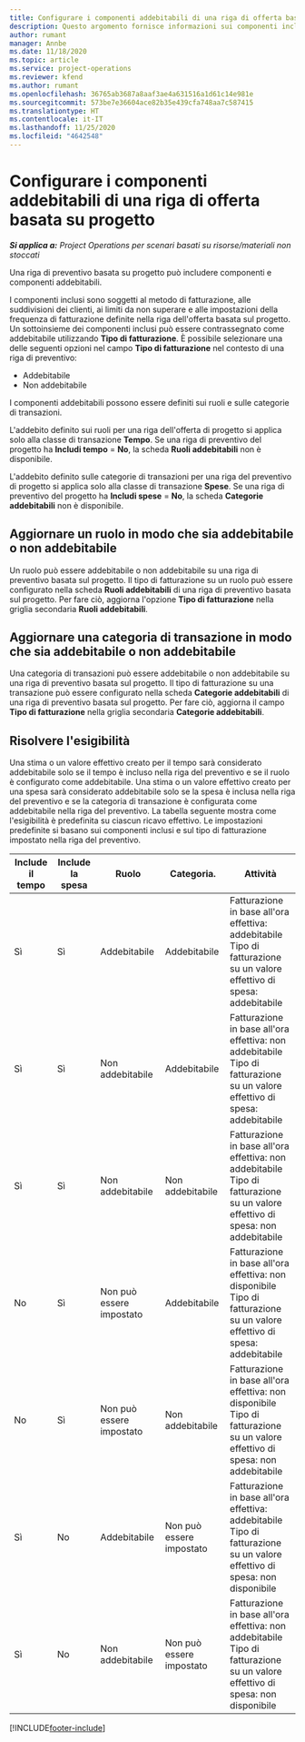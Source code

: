 ```yaml
---
title: Configurare i componenti addebitabili di una riga di offerta basata su progetto
description: Questo argomento fornisce informazioni sui componenti inclusi, addebitabili e non addebitabili nelle righe di preventivo basate sul progetto.
author: rumant
manager: Annbe
ms.date: 11/18/2020
ms.topic: article
ms.service: project-operations
ms.reviewer: kfend
ms.author: rumant
ms.openlocfilehash: 36765ab3687a8aaf3ae4a631516a1d61c14e981e
ms.sourcegitcommit: 573be7e36604ace82b35e439cfa748aa7c587415
ms.translationtype: HT
ms.contentlocale: it-IT
ms.lasthandoff: 11/25/2020
ms.locfileid: "4642548"
---
```

# <a name="configure-the-chargeable-components-of-a-project-based-quote-line"></a>Configurare i componenti addebitabili di una riga di offerta basata su progetto

_**Si applica a:** Project Operations per scenari basati su risorse/materiali non stoccati_

Una riga di preventivo basata su progetto può includere componenti e componenti addebitabili.

I componenti inclusi sono soggetti al metodo di fatturazione, alle suddivisioni dei clienti, ai limiti da non superare e alle impostazioni della frequenza di fatturazione definite nella riga dell'offerta basata sul progetto.
Un sottoinsieme dei componenti inclusi può essere contrassegnato come addebitabile utilizzando **Tipo di fatturazione**. È possibile selezionare una delle seguenti opzioni nel campo **Tipo di fatturazione** nel contesto di una riga di preventivo:

   - Addebitabile
   - Non addebitabile

I componenti addebitabili possono essere definiti sui ruoli e sulle categorie di transazioni.

L'addebito definito sui ruoli per una riga dell'offerta di progetto si applica solo alla classe di transazione **Tempo**. Se una riga di preventivo del progetto ha **Includi tempo** = **No**, la scheda **Ruoli addebitabili** non è disponibile.

L'addebito definito sulle categorie di transazioni per una riga del preventivo di progetto si applica solo alla classe di transazione **Spese**. Se una riga di preventivo del progetto ha **Includi spese** = **No**, la scheda **Categorie addebitabili** non è disponibile.

## <a name="update-a-role-to-be-chargeable-or-non-chargeable"></a>Aggiornare un ruolo in modo che sia addebitabile o non addebitabile
Un ruolo può essere addebitabile o non addebitabile su una riga di preventivo basata sul progetto. Il tipo di fatturazione su un ruolo può essere configurato nella scheda **Ruoli addebitabili** di una riga di preventivo basata sul progetto. Per fare ciò, aggiorna l'opzione **Tipo di fatturazione** nella griglia secondaria **Ruoli addebitabili**. 

## <a name="update-a-transaction-category-to-be-chargeable-or-non-chargeable"></a>Aggiornare una categoria di transazione in modo che sia addebitabile o non addebitabile
Una categoria di transazioni può essere addebitabile o non addebitabile su una riga di preventivo basata sul progetto. Il tipo di fatturazione su una transazione può essere configurato nella scheda **Categorie addebitabili** di una riga di preventivo basata sul progetto. Per fare ciò, aggiorna il campo **Tipo di fatturazione** nella griglia secondaria **Categorie addebitabili**. 

## <a name="resolve-chargeability"></a>Risolvere l'esigibilità

Una stima o un valore effettivo creato per il tempo sarà considerato addebitabile solo se il tempo è incluso nella riga del preventivo e se il ruolo è configurato come addebitabile.
Una stima o un valore effettivo creato per una spesa sarà considerato addebitabile solo se la spesa è inclusa nella riga del preventivo e se la categoria di transazione è configurata come addebitabile nella riga del preventivo. La tabella seguente mostra come l'esigibilità è predefinita su ciascun ricavo effettivo. Le impostazioni predefinite si basano sui componenti inclusi e sul tipo di fatturazione impostato nella riga del preventivo.

| Include il tempo | Include la spesa | Ruolo | Categoria. | Attività |
| --- | --- | --- | --- | --- |
| Sì | Sì | Addebitabile | Addebitabile | Fatturazione in base all'ora effettiva: addebitabile </br>Tipo di fatturazione su un valore effettivo di spesa: addebitabile |
| Sì | Sì | Non addebitabile | Addebitabile | Fatturazione in base all'ora effettiva: non addebitabile </br>Tipo di fatturazione su un valore effettivo di spesa: addebitabile |
| Sì | Sì | Non addebitabile | Non addebitabile | Fatturazione in base all'ora effettiva: non addebitabile </br>Tipo di fatturazione su un valore effettivo di spesa: non addebitabile |
| No | Sì | Non può essere impostato | Addebitabile | Fatturazione in base all'ora effettiva: non disponibile </br>Tipo di fatturazione su un valore effettivo di spesa: addebitabile |
| No | Sì | Non può essere impostato | Non addebitabile | Fatturazione in base all'ora effettiva: non disponibile </br>Tipo di fatturazione su un valore effettivo di spesa: non addebitabile |
| Sì | No | Addebitabile | Non può essere impostato | Fatturazione in base all'ora effettiva: addebitabile </br>Tipo di fatturazione su un valore effettivo di spesa: non disponibile |
| Sì | No | Non addebitabile | Non può essere impostato | Fatturazione in base all'ora effettiva: non addebitabile </br> Tipo di fatturazione su un valore effettivo di spesa: non disponibile |


[!INCLUDE[footer-include](../includes/footer-banner.md)]